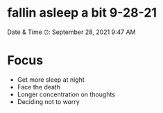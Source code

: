 # fallin asleep a bit 9-28-21

Date & Time ⏰: September 28, 2021 9:47 AM

# Focus

- Get more sleep at night
- Face the death
- Longer concentration on thoughts
- Deciding not to worry
